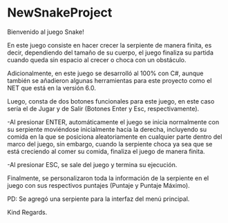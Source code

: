 # NewSnakeProject

Bienvenido al juego Snake!

En este juego consiste en hacer crecer la serpiente de manera finita, es decir, dependiendo del tamaño de su cuerpo, el juego finaliza su partida cuando queda sin espacio al crecer o choca con un obstáculo.

Adicionalmente, en este juego se desarrolló al 100% con C#, aunque también se añadieron algunas herramientas para este proyecto como el NET que está en la versión 6.0.

Luego, consta de dos botones funcionales para este juego, en este caso sería el de Jugar y de Salir (Botones Enter y Esc, respectivamente).

-Al presionar ENTER, automáticamente el juego se inicia normalmente con su serpiente moviéndose inicialmente hacia la derecha, incluyendo su comida en la que se posiciona aleatoriamente en cualquier parte dentro del marco del juego, sin embargo, cuando la serpiente choca ya sea que se está creciendo al comer su comida, finaliza el juego de manera finita.

-Al presionar ESC, se sale del juego y termina su ejecución.

Finalmente, se personalizaron toda la información de la serpiente en el juego con sus respectivos puntajes (Puntaje y Puntaje Máximo).

PD: Se agregó una serpiente para la interfaz del menú principal.

Kind Regards.
